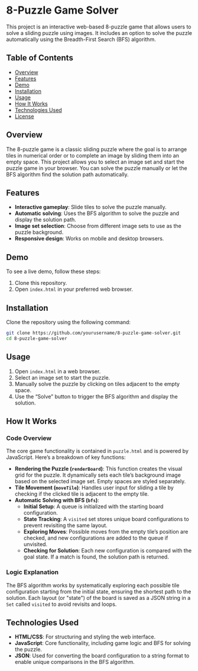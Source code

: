 # 8-Puzzle Game Solver

This project is an interactive web-based 8-puzzle game that allows users to solve a sliding puzzle using images. It includes an option to solve the puzzle automatically using the Breadth-First Search (BFS) algorithm.

## Table of Contents
- [Overview](#overview)
- [Features](#features)
- [Demo](#demo)
- [Installation](#installation)
- [Usage](#usage)
- [How It Works](#how-it-works)
- [Technologies Used](#technologies-used)
- [License](#license)

## Overview
The 8-puzzle game is a classic sliding puzzle where the goal is to arrange tiles in numerical order or to complete an image by sliding them into an empty space. This project allows you to select an image set and start the puzzle game in your browser. You can solve the puzzle manually or let the BFS algorithm find the solution path automatically.

## Features
- **Interactive gameplay**: Slide tiles to solve the puzzle manually.
- **Automatic solving**: Uses the BFS algorithm to solve the puzzle and display the solution path.
- **Image set selection**: Choose from different image sets to use as the puzzle background.
- **Responsive design**: Works on mobile and desktop browsers.

## Demo
To see a live demo, follow these steps:
1. Clone this repository.
2. Open `index.html` in your preferred web browser.

## Installation
Clone the repository using the following command:
```bash
git clone https://github.com/yourusername/8-puzzle-game-solver.git
cd 8-puzzle-game-solver
```

## Usage
1. Open `index.html` in a web browser.
2. Select an image set to start the puzzle.
3. Manually solve the puzzle by clicking on tiles adjacent to the empty space.
4. Use the “Solve” button to trigger the BFS algorithm and display the solution.

## How It Works

### Code Overview
The core game functionality is contained in `puzzle.html` and is powered by JavaScript. Here’s a breakdown of key functions:

- **Rendering the Puzzle (`renderBoard`)**: This function creates the visual grid for the puzzle. It dynamically sets each tile’s background image based on the selected image set. Empty spaces are styled separately.
- **Tile Movement (`moveTile`)**: Handles user input for sliding a tile by checking if the clicked tile is adjacent to the empty tile.
- **Automatic Solving with BFS (`bfs`)**:
  - **Initial Setup**: A queue is initialized with the starting board configuration.
  - **State Tracking**: A `visited` set stores unique board configurations to prevent revisiting the same layout.
  - **Exploring Moves**: Possible moves from the empty tile’s position are checked, and new configurations are added to the queue if unvisited.
  - **Checking for Solution**: Each new configuration is compared with the goal state. If a match is found, the solution path is returned.

### Logic Explanation
The BFS algorithm works by systematically exploring each possible tile configuration starting from the initial state, ensuring the shortest path to the solution. Each layout (or "state") of the board is saved as a JSON string in a `Set` called `visited` to avoid revisits and loops.

## Technologies Used
- **HTML/CSS**: For structuring and styling the web interface.
- **JavaScript**: Core functionality, including game logic and BFS for solving the puzzle.
- **JSON**: Used for converting the board configuration to a string format to enable unique comparisons in the BFS algorithm.

